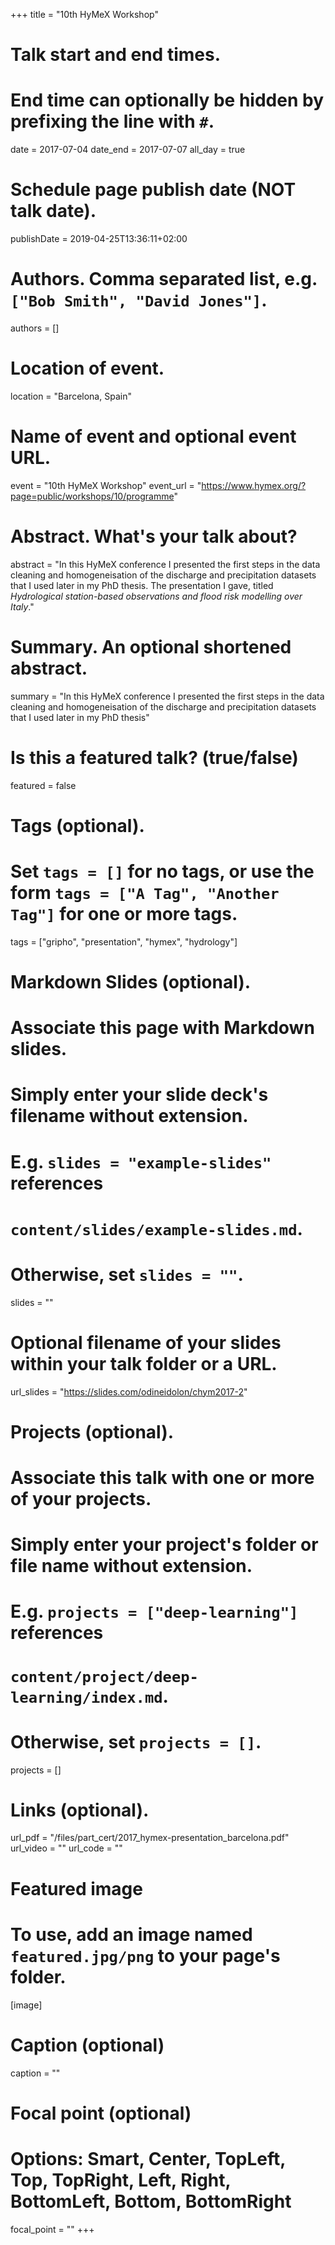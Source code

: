 +++
title = "10th HyMeX Workshop"

# Talk start and end times.
#   End time can optionally be hidden by prefixing the line with `#`.
date = 2017-07-04
date_end = 2017-07-07
all_day = true

# Schedule page publish date (NOT talk date).
publishDate = 2019-04-25T13:36:11+02:00

# Authors. Comma separated list, e.g. `["Bob Smith", "David Jones"]`.
authors = []

# Location of event.
location = "Barcelona, Spain"

# Name of event and optional event URL.
event = "10th HyMeX Workshop"
event_url = "https://www.hymex.org/?page=public/workshops/10/programme"

# Abstract. What's your talk about?
abstract = "In this HyMeX conference I presented the first steps in the data cleaning and homogeneisation of the discharge and precipitation datasets that I used later in my PhD thesis. The presentation I gave, titled _Hydrological station-based observations and flood risk modelling over Italy_."

# Summary. An optional shortened abstract.
summary = "In this HyMeX conference I presented the first steps in the data cleaning and homogeneisation of the discharge and precipitation datasets that I used later in my PhD thesis"

# Is this a featured talk? (true/false)
featured = false

# Tags (optional).
#   Set `tags = []` for no tags, or use the form `tags = ["A Tag", "Another Tag"]` for one or more tags.
tags = ["gripho", "presentation", "hymex", "hydrology"]

# Markdown Slides (optional).
#   Associate this page with Markdown slides.
#   Simply enter your slide deck's filename without extension.
#   E.g. `slides = "example-slides"` references 
#   `content/slides/example-slides.md`.
#   Otherwise, set `slides = ""`.
slides = ""

# Optional filename of your slides within your talk folder or a URL.
url_slides = "https://slides.com/odineidolon/chym2017-2"

# Projects (optional).
#   Associate this talk with one or more of your projects.
#   Simply enter your project's folder or file name without extension.
#   E.g. `projects = ["deep-learning"]` references 
#   `content/project/deep-learning/index.md`.
#   Otherwise, set `projects = []`.
projects = []

# Links (optional).
url_pdf = "/files/part_cert/2017_hymex-presentation_barcelona.pdf"
url_video = ""
url_code = ""

# Featured image
# To use, add an image named `featured.jpg/png` to your page's folder. 
[image]
  # Caption (optional)
  caption = ""

  # Focal point (optional)
  # Options: Smart, Center, TopLeft, Top, TopRight, Left, Right, BottomLeft, Bottom, BottomRight
  focal_point = ""
+++
